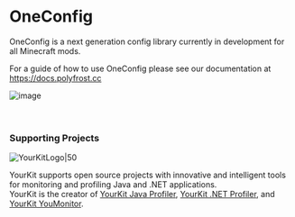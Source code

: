 # OneConfig

OneConfig is a next generation config library currently in development for all Minecraft mods.

For a guide of how to use OneConfig please see our documentation at https://docs.polyfrost.cc

![image](https://user-images.githubusercontent.com/67508414/172061081-7a32a139-d5c6-4f5a-907a-5af66deb799f.png)
<br><br><br>

### Supporting Projects 
![YourKitLogo|50](https://www.yourkit.com/images/yklogo.png)

YourKit supports open source projects with innovative and intelligent tools
for monitoring and profiling Java and .NET applications. <br>
YourKit is the creator of [YourKit Java Profiler](https://www.yourkit.com/java/profiler/),
[YourKit .NET Profiler](https://www.yourkit.com/.net/profiler/),
and [YourKit YouMonitor](https://www.yourkit.com/youmonitor/).
